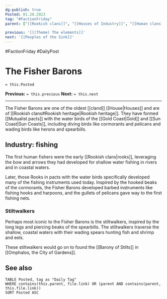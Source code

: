 ```yaml
---
dg-publish: true
Posted: 01.20.2023
tag: "#FactionFriday"
parent: ["[[Rookish clans]]", "[[Houses of Industry]]", "[[Human clans]]", "[[House]]", "[[Mutualist pacts]]", "[[Mutualist House]]", "[[Barony of Stilts]]"]

previous: '[[(Theme) The elements]]'
next: '[[Peoples of the Sink]]'
---
```

#FactionFriday #DailyPost
# The Fisher Barons
`= this.Posted`

**Previous:** `= this.previous`
**Next:** `= this.next`

---

The Fisher Barons are one of the oldest [[cland]] [[House|Houses]] and are of [[Rookish clans#Rookish heritage|Rookish heritage]]. They have formed [[Mutualist pacts]] with the water birds of the [[Gold Coast|Gold]] and [[Sun Coast|Sun Coasts]], including diving birds like cormorants and pelicans and wading birds like herons and spearbills.

## Industry: fishing

The first human fishers were the early [[Rookish clans|rooks]], leveraging the bow and arrows they had developed for shallow water fishing in rivers and in coastal waters.

Later, those Rooks in pacts with the water birds specifically developed many of the fishing instruments used today. Inspired by the hooked beaks of the cormorants, the Fisher Barons developed barbed instruments like fishing hooks and harpoons, and the gullets of pelicans gave way to the first fishing nets.

### Stiltwalkers

Perhaps most iconic to the Fisher Barons is the stiltwalkers, inspired by the long legs and piercing beaks of the spearbills. The stiltwalkers traverse the shallow, coastal waters with their wading spears hunting fish and shrimp and eels.

These stiltwalkers would go on to found the [[Barony of Stilts]] in [[Omphalos, the City of Gardens]].

## See also
```dataview
TABLE Posted, tag as "Daily Tag"
WHERE contains(this.parent, file.link) OR (parent AND contains(parent, this.file.link))
SORT Posted ASC
```
